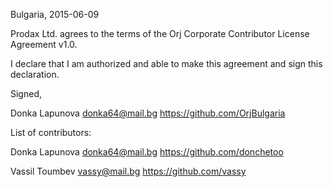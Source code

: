 Bulgaria, 2015-06-09

Prodax Ltd. agrees to the terms of the Orj Corporate Contributor License
Agreement v1.0.

I declare that I am authorized and able to make this agreement and sign this
declaration.

Signed,

Donka Lapunova donka64@mail.bg https://github.com/OrjBulgaria

List of contributors:

Donka Lapunova donka64@mail.bg https://github.com/donchetoo

Vassil Toumbev vassy@mail.bg https://github.com/vassy
